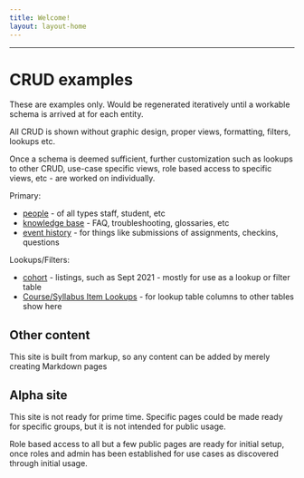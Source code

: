 ```yaml
---
title: Welcome!
layout: layout-home
---
```

<hr>

# CRUD examples

These are examples only. Would be regenerated iteratively until a workable schema is arrived at for each entity.

All CRUD is shown without graphic design, proper views, formatting, filters, lookups etc.

Once a schema is deemed sufficient, further customization such as lookups to other CRUD, use-case specific views, role based access to specific views, etc - are worked on individually.

Primary:
- [people](/person) - of all types staff, student, etc
- [knowledge base](/knowledge) - FAQ, troubleshooting, glossaries, etc
- [event history](/event) - for things like submissions of assignments, checkins, questions

Lookups/Filters:
- [cohort](/cohort) - listings, such as Sept 2021 - mostly for use as a lookup or filter table
- [Course/Syllabus Item Lookups](/syllabuslu) - for lookup table columns to other tables show here


## Other content

This site is built from markup, so any content can be added by merely creating Markdown pages

## Alpha site

This site is not ready for prime time. Specific pages could be made ready for specific groups, but it is not intended for public usage.

Role based access to all but a few public pages are ready for initial setup, once roles and admin has been established for use cases as discovered through initial usage.